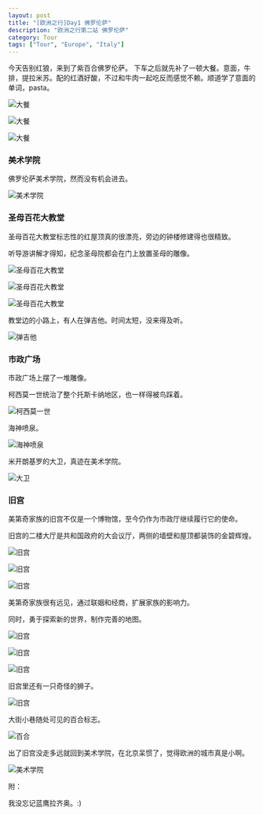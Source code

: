 ```yaml
---
layout: post
title: "[欧洲之行]Day1 佛罗伦萨"
description: "欧洲之行第二站 佛罗伦萨"
category: Tour
tags: ["Tour", "Europe", "Italy"]
---
```


今天告别红狼，来到了紫百合佛罗伦萨。
下车之后就先补了一顿大餐。意面，牛排，提拉米苏。配的红酒好酸，不过和牛肉一起吃反而感觉不赖。顺道学了意面的单词，pasta。

![大餐](http://ofsstj8tb.bkt.clouddn.com/image/florence/0.jpg)

![大餐](http://ofsstj8tb.bkt.clouddn.com/image/florence/1.jpg)

![大餐](http://ofsstj8tb.bkt.clouddn.com/image/florence/2.jpg)

### 美术学院
佛罗伦萨美术学院，然而没有机会进去。

![美术学院](http://ofsstj8tb.bkt.clouddn.com/image/florence/3.jpg)

### 圣母百花大教堂
圣母百花大教堂标志性的红屋顶真的很漂亮，旁边的钟楼修建得也很精致。

听导游讲解才得知，纪念圣母院都会在门上放置圣母的雕像。

![圣母百花大教堂](http://ofsstj8tb.bkt.clouddn.com/image/florence/4.jpg)

![圣母百花大教堂](http://ofsstj8tb.bkt.clouddn.com/image/florence/5.jpg)

![圣母百花大教堂](http://ofsstj8tb.bkt.clouddn.com/image/florence/6.jpg)

教堂边的小路上，有人在弹吉他。时间太短，没来得及听。

![弹吉他](http://ofsstj8tb.bkt.clouddn.com/image/florence/7.jpg)

### 市政广场
市政广场上摆了一堆雕像。

柯西莫一世统治了整个托斯卡纳地区，也一样得被鸟踩着。

![柯西莫一世](http://ofsstj8tb.bkt.clouddn.com/image/florence/8.jpg)

海神喷泉。

![海神喷泉](http://ofsstj8tb.bkt.clouddn.com/image/florence/9.jpg)

米开朗基罗的大卫，真迹在美术学院。

![大卫](http://ofsstj8tb.bkt.clouddn.com/image/florence/10.jpg)

### 旧宫
美第奇家族的旧宫不仅是一个博物馆，至今仍作为市政厅继续履行它的使命。

旧宫的二楼大厅是共和国政府的大会议厅，两侧的墙壁和屋顶都装饰的金碧辉煌。

![旧宫](http://ofsstj8tb.bkt.clouddn.com/image/florence/11.jpg)

![旧宫](http://ofsstj8tb.bkt.clouddn.com/image/florence/12.jpg)

![旧宫](http://ofsstj8tb.bkt.clouddn.com/image/florence/13.jpg)

美第奇家族很有远见，通过联姻和经商，扩展家族的影响力。

同时，勇于探索新的世界，制作完善的地图。

![旧宫](http://ofsstj8tb.bkt.clouddn.com/image/florence/14.jpg)

![旧宫](http://ofsstj8tb.bkt.clouddn.com/image/florence/15.jpg)

![旧宫](http://ofsstj8tb.bkt.clouddn.com/image/florence/16.jpg)

旧宫里还有一只奇怪的狮子。

![旧宫](http://ofsstj8tb.bkt.clouddn.com/image/florence/17.jpg)

大街小巷随处可见的百合标志。

![百合](http://ofsstj8tb.bkt.clouddn.com/image/florence/18.jpg)

出了旧宫没走多远就回到美术学院，在北京呆惯了，觉得欧洲的城市真是小啊。

![美术学院](http://ofsstj8tb.bkt.clouddn.com/image/florence/19.jpg)

附：

我没忘记蓝鹰拉齐奥。:)
